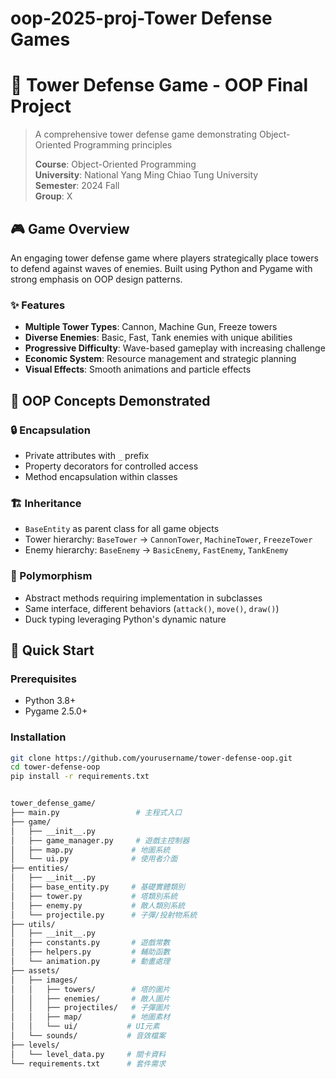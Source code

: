 # oop-2025-proj-Tower Defense Games
# 🏰 Tower Defense Game - OOP Final Project

> A comprehensive tower defense game demonstrating Object-Oriented Programming principles
> 
> **Course**: Object-Oriented Programming  
> **University**: National Yang Ming Chiao Tung University  
> **Semester**: 2024 Fall  
> **Group**: X

## 🎮 Game Overview

An engaging tower defense game where players strategically place towers to defend against waves of enemies. Built using Python and Pygame with strong emphasis on OOP design patterns.

### ✨ Features
- **Multiple Tower Types**: Cannon, Machine Gun, Freeze towers
- **Diverse Enemies**: Basic, Fast, Tank enemies with unique abilities  
- **Progressive Difficulty**: Wave-based gameplay with increasing challenge
- **Economic System**: Resource management and strategic planning
- **Visual Effects**: Smooth animations and particle effects

## 🎯 OOP Concepts Demonstrated

### 🔒 Encapsulation
- Private attributes with `_` prefix
- Property decorators for controlled access
- Method encapsulation within classes

### 🏗️ Inheritance  
- `BaseEntity` as parent class for all game objects
- Tower hierarchy: `BaseTower` → `CannonTower`, `MachineTower`, `FreezeTower`
- Enemy hierarchy: `BaseEnemy` → `BasicEnemy`, `FastEnemy`, `TankEnemy`

### 🔄 Polymorphism
- Abstract methods requiring implementation in subclasses
- Same interface, different behaviors (`attack()`, `move()`, `draw()`)
- Duck typing leveraging Python's dynamic nature

## 🚀 Quick Start

### Prerequisites
- Python 3.8+
- Pygame 2.5.0+

### Installation
```bash
git clone https://github.com/yourusername/tower-defense-oop.git
cd tower-defense-oop
pip install -r requirements.txt


tower_defense_game/
├── main.py                 # 主程式入口
├── game/
│   ├── __init__.py
│   ├── game_manager.py     # 遊戲主控制器
│   ├── map.py             # 地圖系統
│   └── ui.py              # 使用者介面
├── entities/
│   ├── __init__.py
│   ├── base_entity.py     # 基礎實體類別
│   ├── tower.py           # 塔類別系統
│   ├── enemy.py           # 敵人類別系統
│   └── projectile.py      # 子彈/投射物系統
├── utils/
│   ├── __init__.py
│   ├── constants.py       # 遊戲常數
│   ├── helpers.py         # 輔助函數
│   └── animation.py       # 動畫處理
├── assets/
│   ├── images/
│   │   ├── towers/        # 塔的圖片
│   │   ├── enemies/       # 敵人圖片
│   │   ├── projectiles/   # 子彈圖片
│   │   ├── map/           # 地圖素材
│   │   └── ui/           # UI元素
│   └── sounds/           # 音效檔案
├── levels/
│   └── level_data.py     # 關卡資料
└── requirements.txt      # 套件需求

